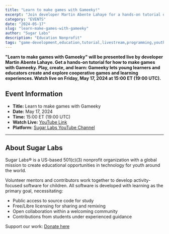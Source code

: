 ```yaml
---
title: "Learn to make games with Gameeky!"
excerpt: "Join developer Martin Abente Lahaye for a hands-on tutorial on creating games with Gameeky, a platform that empowers young learners and educators to build cooperative games and learning experiences."
category: "EVENTS"
date: "2024-05-17"
slug: "learn-make-games-with-gameeky"
author: "Sugar Labs"
description: "Education Nonprofit"
tags: "game-development,education,tutorial,livestream,programming,youth,coding,gameeky"
---
```

<!-- markdownlint-disable -->

**"Learn to make games with Gameeky" will be presented live by developer Martin Abente Lahaye. Get a hands-on tutorial for how to make games with Gameeky. Play, create, and learn: Gameeky lets young learners and educators create and explore cooperative games and learning experiences. Watch live on Friday, May 17, 2024 at 15:00 ET (19:00 UTC).**

## Event Information

- **Title:** Learn to make games with Gameeky  
- **Date:** May 17, 2024  
- **Time:** 15:00 ET (19:00 UTC)  
- **Watch Live:** [YouTube Link](https://www.youtube.com/watch?v=vLiCumKjofc)  
- **Platform:** [Sugar Labs YouTube Channel](https://www.youtube.com/@SugarlabsOrg-EN/streams)

---

## About Sugar Labs

Sugar Labs® is a US-based 501(c)(3) nonprofit organization with a global mission to create educational opportunities in technology for youth around the world.

Volunteer mentors and contributors work together to develop activity-focused software for children. All software is developed with learning as the primary goal, necessitating:

- Public access to source code for study  
- Free/Libre licensing for sharing and remixing  
- Open collaboration within a welcoming community  
- Contributions from students under experienced guidance

Support our work: [Donate here](https://www.sugarlabs.org/donate/)
